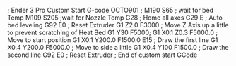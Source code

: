 
; Ender 3 Pro Custom Start G-code
OCTO901 ;
M190 S65 ; wait for bed Temp
M109  S205 ;wait for Nozzle Temp
G28 ; Home all axes
G29 E ; Auto bed leveling
G92 E0 ; Reset Extruder
G1 Z2.0 F3000 ; Move Z Axis up a little to prevent scratching of Heat Bed
G1 Y30 F5000;
G1 X0.1 Z0.3 F5000.0 ; Move to start position
G1 X0.1 Y200.0 F1500.0 E15 ; Draw the first line
G1 X0.4 Y200.0  F5000.0 ; Move to side a little
G1 X0.4 Y100  F1500.0 ; Draw the second line
G92 E0 ; Reset Extruder
; End of custom start GCode
